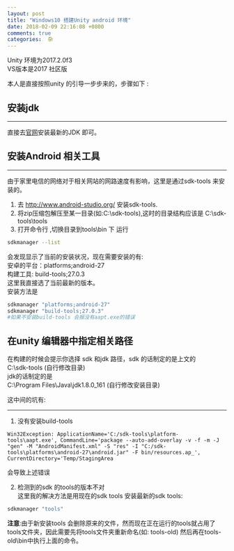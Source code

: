 ```yaml
---
layout: post
title: "Windows10 搭建Unity android 环境"
date: 2018-02-09 22:16:08 +0800
comments: true
categories:  杂
---
```


Unity 环境为2017.2.0f3   
VS版本是2017 社区版 
<!--more-->

本人是直接按照unity 的引导一步步来的，步骤如下 :    
## 安装jdk  
---

直接去[官网](http://www.oracle.com/technetwork/java/javase/downloads/jdk8-downloads-2133151.html)安装最新的JDK 即可。   

## 安装Android 相关工具   
---   
由于家里电信的网络对于相关网站的网路速度有影响，这里是通过sdk-tools 来安装的。  
1. 去 http://www.android-studio.org/ 安装sdk-tools.
2. 将zip压缩包解压至某一目录(如:C:\\sdk-tools),这时的目录结构应该是 C:\\sdk-tools\\tools
3. 打开命令行 ,切换目录到tools\bin 下
运行 
```bash
sdkmanager --list 
``` 
会发现显示了当前的安装状况，现在需要安装的有:   
安卓的平台：platforms;android-27   
构建工具:  build-tools;27.0.3  
这里我直接选了当前最新的版本。  
安装方法是 
```bash
sdkmanager "platforms;android-27"
sdkmanager "build-tools;27.0.3"   
#如果不安装build-tools 会报没有aapt.exe的错误
```   


## 在unity 编辑器中指定相关路径   
在构建的时候会提示你选择 sdk 和jdk 路径，sdk 的话制定的是上文的   
C:\\sdk-tools (自行修改目录)   
jdk的话制定的是   
C:\Program Files\Java\jdk1.8.0_161 (自行修改安装目录)  

这中间的坑有:  

---
1. 没有安装build-tools   
```
Win32Exception: ApplicationName='C:/sdk-tools\platform-tools\aapt.exe', CommandLine='package --auto-add-overlay -v -f -m -J "gen" -M "AndroidManifest.xml" -S "res" -I "C:/sdk-tools\platforms\android-27\android.jar" -F bin/resources.ap_', CurrentDirectory='Temp/StagingArea
```  
会导致上述错误  

2. 检测到的sdk 的tools的版本不对   
这里我的解决方法是用现在的sdk tools 安装最新的sdk tools: 
```bash
sdkmanager "tools"
```
**注意**:由于新安装tools 会删除原来的文件，然而现在正在运行的tools就占用了tools文件夹，因此需要先将tools文件夹重新命名(如: tools-old) 然后再在tools-old\\bin中执行上面的命令。  

<div id="container"></div>
<link rel="stylesheet" href="https://imsun.github.io/gitment/style/default.css">
<script src="https://imsun.github.io/gitment/dist/gitment.browser.js"></script>
<script>
var gitment = new Gitment({
  id: 'location.href', // 可选。默认为 location.href
  owner: 'kevin20x2',
  repo: 'blog_comment',
  oauth: {
    client_id: '0d172133d26f520041e6',
    client_secret: '14eef65983bd9d0e16313feaffcf1684fc3713a9',
  },
})
gitment.render('container')
</script>
  





